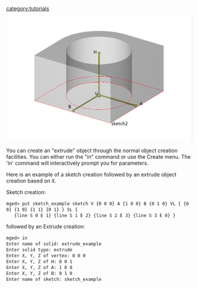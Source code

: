 [category:tutorials](category:tutorials.md)

![](img/Extrude_example.png)

You can create an "extrude" object through the normal object creation
facilities. You can either run the "in" command or use the Create menu.
The 'in' command will interactively prompt you for parameters.

Here is an example of a sketch creation followed by an extrude object
creation based on it.

Sketch creation:

    mged> put sketch_example sketch V {0 0 0} A {1 0 0} B {0 1 0} VL { {0 0} {1 0} {1 1} {0 1} } SL {
       {line S 0 E 1} {line S 1 E 2} {line S 2 E 3} {line S 3 E 0} }

followed by an Extrude creation:

    mged> in
    Enter name of solid: extrude_example
    Enter solid type: extrude
    Enter X, Y, Z of vertex: 0 0 0
    Enter X, Y, Z of H: 0 0 1
    Enter X, Y, Z of A: 1 0 0
    Enter X, Y, Z of B: 0 1 0
    Enter name of sketch: sketch_example

